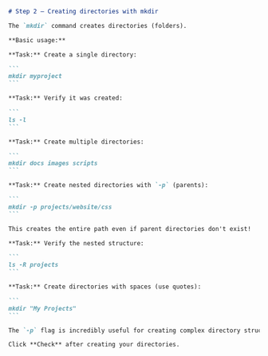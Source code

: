 ````markdown
# Step 2 — Creating directories with mkdir

The `mkdir` command creates directories (folders).

**Basic usage:**

**Task:** Create a single directory:

```
mkdir myproject
```

**Task:** Verify it was created:

```
ls -l
```

**Task:** Create multiple directories:

```
mkdir docs images scripts
```

**Task:** Create nested directories with `-p` (parents):

```
mkdir -p projects/website/css
```

This creates the entire path even if parent directories don't exist!

**Task:** Verify the nested structure:

```
ls -R projects
```

**Task:** Create directories with spaces (use quotes):

```
mkdir "My Projects"
```

The `-p` flag is incredibly useful for creating complex directory structures in one command!

Click **Check** after creating your directories.
````